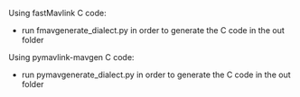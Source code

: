 
Using fastMavlink C code:
- run fmavgenerate_dialect.py in order to generate the C code in the out folder

Using pymavlink-mavgen C code:
- run pymavgenerate_dialect.py in order to generate the C code in the out folder